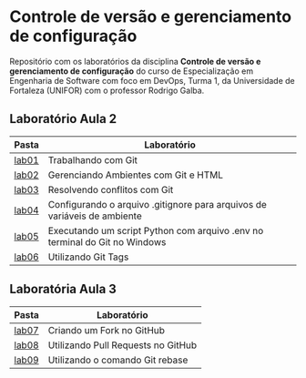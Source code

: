 # Controle de versão e gerenciamento de configuração

Repositório com os laboratórios da disciplina **Controle de versão e gerenciamento de configuração** do curso de Especialização em Engenharia de Software com foco em DevOps, Turma 1, da Universidade de Fortaleza (UNIFOR) com o professor Rodrigo Galba.

## Laboratório Aula 2

| Pasta | Laboratório |
| ----- | ----------- |
| [lab01](https://github.com/ismalia/unifor-controle-de-versao/tree/main/lab01) | Trabalhando com Git |
| [lab02](https://github.com/ismalia/unifor-controle-de-versao/tree/main/lab02) | Gerenciando Ambientes com Git e HTML |
| [lab03](https://github.com/ismalia/unifor-controle-de-versao/tree/main/lab03) | Resolvendo conflitos com Git |
| [lab04](https://github.com/ismalia/unifor-controle-de-versao/tree/main/lab04) | Configurando o arquivo .gitignore para arquivos de variáveis de ambiente |
| [lab05](https://github.com/ismalia/unifor-controle-de-versao/tree/main/lab05) | Executando um script Python com arquivo .env no terminal do Git no Windows |
| [lab06](https://github.com/ismalia/unifor-controle-de-versao/tree/main/lab06) | Utilizando Git Tags |

## Laboratória Aula 3

| Pasta | Laboratório |
| ----- | ----------- |
| [lab07](https://github.com/ismalia/unifor-controle-de-versao/tree/main/lab07) | Criando um Fork no GitHub |
| [lab08](https://github.com/ismalia/unifor-controle-de-versao/tree/main/lab08) | Utilizando Pull Requests no GitHub |
| [lab09](https://github.com/ismalia/unifor-controle-de-versao/tree/main/lab09) | Utilizando o comando Git rebase |
